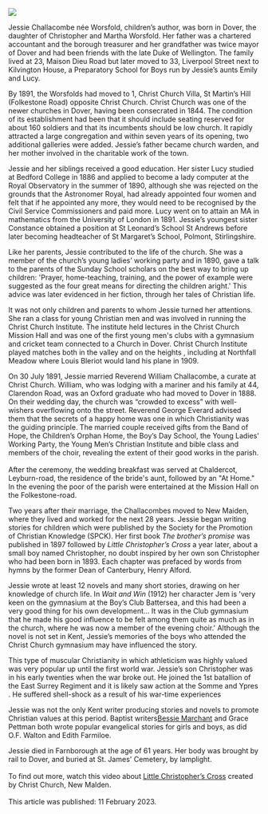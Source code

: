 <a href="https://juncture-digital.org"><img src="https://juncture-digital.org/images/ve-button.png"></a>
<param ve-config title="Jessie Challacombe (1864-1925)" author="Michelle Crowther" layout="vtl" banner="/images/banners/19c.jpg">

<param ve-entity eid="Q179224" aliases="Dover">

Jessie Challacombe née Worsfold, children’s author, was born in Dover, the daughter of Christopher and Martha Worsfold. Her father was a chartered accountant and the borough treasurer and her grandfather was twice mayor of Dover and had been friends with the late Duke of Wellington.  The family lived at 23, Maison Dieu Road but later moved to 33, Liverpool Street next to Kilvington House, a Preparatory School for Boys run by Jessie’s aunts Emily and Lucy. 

By 1891, the Worsfolds had moved to 1, Christ Church Villa, St Martin’s Hill (Folkestone Road) opposite Christ Church. Christ Church was one of the newer churches in Dover, having been consecrated in 1844. The condition of its establishment had been that it should include seating reserved for about 160 soldiers and that its incumbents should be low church.  It rapidly attracted a large congregation and within seven years of its opening, two additional galleries were added. Jessie’s father became church warden, and her mother involved in the charitable work of the town.

Jessie and her siblings received a good education. Her sister Lucy studied at Bedford College in 1886 and applied to become a lady computer at the Royal Observatory in the summer of 1890, although she was rejected on the grounds that the Astronomer Royal, had already appointed four women and felt that if he appointed any more, they would need to be recognised by the Civil Service Commissioners and paid more. Lucy went on to attain an MA in mathematics from the University of London in 1891. Jessie’s youngest sister Constance obtained a position at St Leonard’s School St Andrews before later becoming headteacher of St Margaret’s School, Polmont, Stirlingshire. 

Like her parents, Jessie contributed to the life of the church. She was a member of the church’s young ladies’ working party and in 1890, gave a talk to the parents of the Sunday School scholars on the best way to bring up children: 'Prayer, home-teaching, training, and the power of example were suggested as the four great means for directing the children aright.'  This advice was later evidenced in her fiction, through her tales of Christian life. 

It was not only children and parents to whom Jessie turned her attentions. She ran a class for young Christian men and was involved in running the Christ Church Institute. The institute held lectures in the Christ Church Mission Hall and was one of the first young men's clubs with a gymnasium and cricket team connected to a Church in Dover. Christ Church Institute played matches both in the valley and on the heights , including at Northfall Meadow where Louis Bleriot would land his plane in 1909.

On 30 July 1891, Jessie married Reverend William Challacombe, a curate at Christ Church. William, who was lodging with a mariner and his family at 44, Clarendon Road, was an Oxford graduate who had moved to Dover in 1888. On their wedding day, the church was “crowded to excess” with well-wishers overflowing onto the street. Reverend George Everard advised them that the secrets of a happy home was one in which Christianity was the guiding principle. The married couple received gifts from the Band of Hope, the Children’s Orphan Home, the Boy’s Day School, the Young Ladies’ Working Party, the Young Men’s Christian Institute and bible class and members of the choir, revealing the extent of their good works in the parish.
<br><br>
After the ceremony, the wedding breakfast was served at Chaldercot, Leyburn-road, the residence of the bride's aunt, followed by an "At Home." In the evening the poor of the parish were entertained at the Mission Hall on the Folkestone-road. 

Two years after their marriage, the Challacombes moved to New Maiden, where they lived and worked for the next 28 years. Jessie began writing stories for children which were published by the Society for the Promotion of Christian Knowledge (SPCK). Her first book _The brother’s promise_ was published in 1897 followed by _Little Christopher’s Cross_ a year later, about a small boy named Christopher, no doubt inspired by her own son Christopher who had been born in 1893. Each chapter was prefaced by words from hymns by the former Dean of Canterbury, Henry Alford. 

Jessie wrote at least 12 novels and many short stories, drawing on her knowledge of church life. In _Wait and Win_ (1912) her character Jem is 'very keen on the gymnasium at the Boy’s Club Battersea, and this had been a very good thing for his own development… It was in the Club gymnasium that he made his good influence to be felt among them quite as much as in the church, where he was now a member of the evening choir.' Although the novel is not set in Kent, Jessie’s memories of the boys who attended the Christ Church gymnasium may have influenced the story. 
<param ve-image url="https://stor.artstor.org/stor/b03486f1-7d66-491a-9ed1-7ede07f75a60" label="Wait and Win by Jessie Challacombe" attribution="By kind permission of Michelle Crowther">

This type of muscular Christianity in which athleticism was highly valued was very popular up until the first world war. Jessie’s son Christopher was in his early twenties when the war broke out. He joined the 1st batallion of the East Surrey Regiment and it is likely saw action at the Somme and Ypres . He suffered shell-shock as a result of his war-time experiences 

Jessie was not the only Kent writer producing stories and novels to promote Christian values at this period. Baptist writers[Bessie Marchant](/19c/19c-marchantb-biography) and Grace Pettman both wrote popular evangelical stories for girls and boys, as did O.F. Walton and Edith Farmiloe.
<param ve-image url="https://stor.artstor.org/stor/f8d57b51-10f1-41e5-9539-a129affb57c5" label="Christie's Old Organ by O.F. Walton" attribution="By kind permission of Michelle Crowther">

Jessie died in Farnborough at the age of 61 years. Her body was brought by rail to Dover, and buried at St. James' Cemetery, by lamplight.
<br><br>
To find out more, watch this video about [Little Christopher’s Cross](https://youtu.be/LcFhJ0TySSU) created by Christ Church, New Malden.
<br><br>
This article was published: 11 February 2023.
